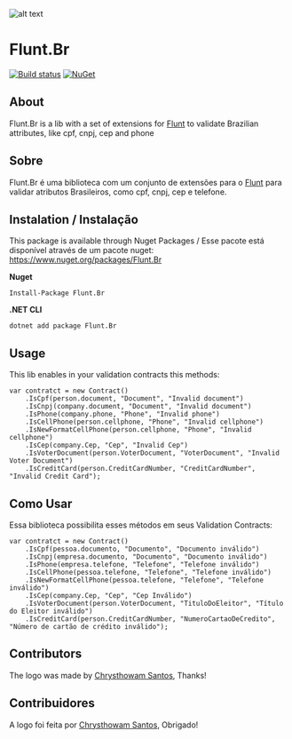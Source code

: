 ![alt text](https://github.com/lira92/flunt.br/blob/master/assets/flunt-icon-br_compressed.png?raw=true "Flunt.Br")

# Flunt.Br

[![Build status](https://ci.appveyor.com/api/projects/status/jbrgxwa6shcmxl4r?svg=true)](https://ci.appveyor.com/project/lira92/flunt-br)
[![NuGet](https://img.shields.io/nuget/v/Flunt.Br.svg)](https://www.nuget.org/packages/Flunt.Br/)

## About

Flunt.Br is a lib with a set of extensions for [Flunt](https://github.com/andrebaltieri/flunt) to validate Brazilian attributes, like cpf, cnpj, cep and phone

## Sobre
Flunt.Br é uma biblioteca com um conjunto de extensões para o [Flunt](https://github.com/andrebaltieri/flunt) para validar atributos Brasileiros, como cpf, cnpj, cep e telefone.

## Instalation / Instalação

This package is available through Nuget Packages / Esse pacote está disponível através de um pacote nuget: https://www.nuget.org/packages/Flunt.Br
 


**Nuget**
```
Install-Package Flunt.Br
```

**.NET CLI**

```
dotnet add package Flunt.Br
```

## Usage

This lib enables in your validation contracts this methods:

  ```
  var contratct = new Contract()
      .IsCpf(person.document, "Document", "Invalid document")
      .IsCnpj(company.document, "Document", "Invalid document")
      .IsPhone(company.phone, "Phone", "Invalid phone")
      .IsCellPhone(person.cellphone, "Phone", "Invalid cellphone")
      .IsNewFormatCellPhone(person.cellphone, "Phone", "Invalid cellphone")
      .IsCep(company.Cep, "Cep", "Invalid Cep")
      .IsVoterDocument(person.VoterDocument, "VoterDocument", "Invalid Voter Document")
      .IsCreditCard(person.CreditCardNumber, "CreditCardNumber", "Invalid Credit Card");
  ```
  
## Como Usar

Essa biblioteca possibilita esses métodos em seus Validation Contracts:

  ```
  var contratct = new Contract()
      .IsCpf(pessoa.documento, "Documento", "Documento inválido")
      .IsCnpj(empresa.documento, "Documento", "Documento inválido")
      .IsPhone(empresa.telefone, "Telefone", "Telefone inválido")
      .IsCellPhone(pessoa.telefone, "Telefone", "Telefone inválido")
      .IsNewFormatCellPhone(pessoa.telefone, "Telefone", "Telefone inválido")
      .IsCep(company.Cep, "Cep", "Cep Inválido")
      .IsVoterDocument(person.VoterDocument, "TituloDoEleitor", "Título do Eleitor inválido")
      .IsCreditCard(person.CreditCardNumber, "NumeroCartaoDeCredito", "Número de cartão de crédito inválido");
  ```
  
 ## Contributors
 
The logo was made by [Chrysthowam Santos](https://github.com/chrysthowam), Thanks!

## Contribuidores

A logo foi feita por [Chrysthowam Santos](https://github.com/chrysthowam), Obrigado!
